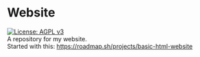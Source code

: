 # Website
[![License: AGPL v3](https://img.shields.io/badge/License-AGPL%20v3-blue.svg)](https://www.gnu.org/licenses/agpl-3.0) <br>
A repository for my website. <br>
Started with this: https://roadmap.sh/projects/basic-html-website <br>


